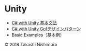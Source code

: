 # Unity

* [C# with Unity 基本文法](https://github.com/TakashiNishimura/HelloWorld/blob/master/languages/C%23Unity/C%23Unity_reference.md)
* [C# with Unity Gofデザインパターン](https://github.com/TakashiNishimura/HelloWorld/blob/master/languages/C%23Unity/C%23Unity_pattern.md)
* Basic Examples（基本例）

© 2018 Takashi Nishimura
